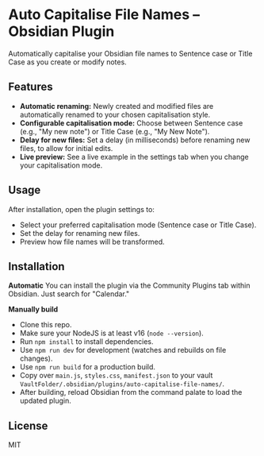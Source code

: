 # Auto Capitalise File Names – Obsidian Plugin

Automatically capitalise your Obsidian file names to Sentence case or Title Case as you create or modify notes.

## Features

- **Automatic renaming:** Newly created and modified files are automatically renamed to your chosen capitalisation style.
- **Configurable capitalisation mode:** Choose between Sentence case (e.g., "My new note") or Title Case (e.g., "My New Note").
- **Delay for new files:** Set a delay (in milliseconds) before renaming new files, to allow for initial edits.
- **Live preview:** See a live example in the settings tab when you change your capitalisation mode.


## Usage

After installation, open the plugin settings to:
   - Select your preferred capitalisation mode (Sentence case or Title Case).
   - Set the delay for renaming new files.
   - Preview how file names will be transformed.


## Installation
**Automatic**
You can install the plugin via the Community Plugins tab within Obsidian. Just search for "Calendar."

**Manually build**
- Clone this repo.
- Make sure your NodeJS is at least v16 (`node --version`).
- Run `npm install` to install dependencies.
- Use `npm run dev` for development (watches and rebuilds on file changes).
- Use `npm run build` for a production build.
- Copy over `main.js`, `styles.css`, `manifest.json` to your vault `VaultFolder/.obsidian/plugins/auto-capitalise-file-names/`.
- After building, reload Obsidian from the command palate to load the updated plugin.

## License
MIT
